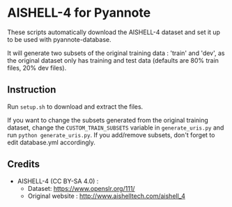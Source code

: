 # AISHELL-4 for Pyannote

These scripts automatically download the AISHELL-4 dataset and set it up to be used with pyannote-database.

It will generate two subsets of the original training data : 'train' and 'dev', as the original dataset only has training and test data (defaults are 80% train files, 20% dev files).

## Instruction

Run `setup.sh` to download and extract the files.

If you want to change the subsets generated from the original training dataset, change the `CUSTOM_TRAIN_SUBSETS` variable in `generate_uris.py` and run `python generate_uris.py`. If you add/remove subsets, don't forget to edit database.yml accordingly.

## Credits

- AISHELL-4 (CC BY-SA 4.0) : 
    - Dataset: https://www.openslr.org/111/
    - Original website : http://www.aishelltech.com/aishell_4